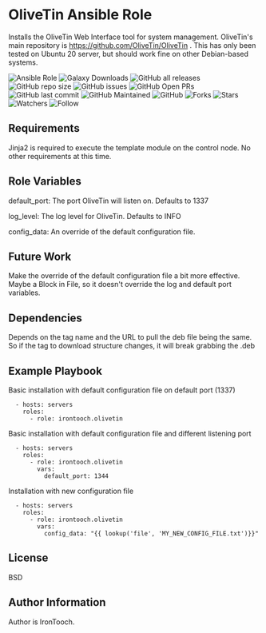 OliveTin Ansible Role
=========

Installs the OliveTin Web Interface tool for system management. OliveTin's main repository is https://github.com/OliveTin/OliveTin . This has only been tested on Ubuntu 20 server, but should work fine on other Debian-based systems.

![Ansible Role](https://img.shields.io/ansible/role/57702)
![Galaxy Downloads](https://img.shields.io/badge/dynamic/json?color=blueviolet&label=Galaxy%20Downloads&query=%24.download_count&url=https%3A%2F%2Fgalaxy.ansible.com%2Fapi%2Fv1%2Froles%2F57702%2F%3Fformat%3Djson) 
![GitHub all releases](https://img.shields.io/github/downloads-pre/irontooch/AnsibleRole-OliveTin/total)
![GitHub repo size](https://img.shields.io/github/repo-size/IronTooch/AnsibleRole-OliveTin)
![GitHub issues](https://img.shields.io/github/issues-raw/Irontooch/AnsibleRole-OliveTin)
![GitHub Open PRs](https://badgen.net/github/open-prs/Irontooch/AnsibleRole-OliveTin)
![GitHub last commit](https://img.shields.io/github/last-commit/IronTooch/AnsibleRole-OliveTin)
![GitHub Maintained](https://img.shields.io/maintenance/yes/2022)
![GitHub](https://img.shields.io/github/license/IronTooch/AnsibleRole-OliveTin)
![Forks](https://img.shields.io/github/forks/Irontooch/AnsibleRole-OliveTin.svg)
![Stars](https://img.shields.io/github/stars/Irontooch/AnsibleRole-OliveTin.svg)
![Watchers](https://img.shields.io/github/watchers/Irontooch/AnsibleRole-OliveTin.svg)
![Follow](https://img.shields.io/github/followers/IronTooch.svg?style=social&label=Follow&maxAge=2592000)

Requirements
------------

Jinja2 is required to execute the template module on the control node. No other requirements at this time. 

Role Variables
--------------

default_port: The port OliveTin will listen on. Defaults to 1337

log_level: The log level for OliveTin. Defaults to INFO

config_data: An override of the default configuration file.

Future Work
-----------
Make the override of the default configuration file a bit more effective. Maybe a Block in File, so it doesn't override the log and default port variables.

Dependencies
------------

Depends on the tag name and the URL to pull the deb file being the same. So if the tag to download structure changes, it will break grabbing the .deb

Example Playbook
----------------

Basic installation with default configuration file on default port (1337)

```ansible
  - hosts: servers
    roles:
      - role: irontooch.olivetin
```

Basic installation with default configuration file and different listening port

```ansible
  - hosts: servers
    roles:
      - role: irontooch.olivetin
        vars:
          default_port: 1344
```

Installation with new configuration file

```ansible
  - hosts: servers
    roles:
      - role: irontooch.olivetin
        vars:
          config_data: "{{ lookup('file', 'MY_NEW_CONFIG_FILE.txt')}}"
```

License
-------

BSD

Author Information
------------------

Author is IronTooch.
